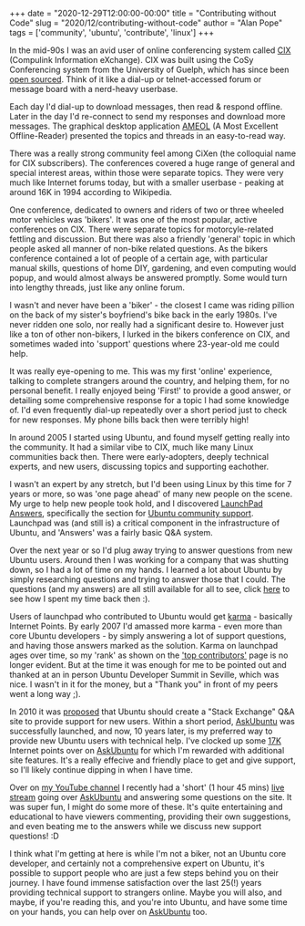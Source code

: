 +++
date = "2020-12-29T12:00:00-00:00"
title = "Contributing without Code"
slug = "2020/12/contributing-without-code"
author = "Alan Pope"
tags = ['community', 'ubuntu', 'contribute', 'linux']
+++

In the mid-90s I was an avid user of online conferencing system called [CIX](https://en.wikipedia.org/wiki/CIX_(website)) (Compulink Information eXchange). CIX was built using the CoSy Conferencing system from the University of Guelph, which has since been [open sourced](http://cosy.sourceforge.net/). Think of it like a dial-up or telnet-accessed forum or message board with a nerd-heavy userbase.

Each day I'd dial-up to download messages, then read & respond offline. Later in the day I'd re-connect to send my responses and download more messages. The graphical desktop application [AMEOL](https://github.com/cixonline/ameol) (A Most Excellent Offline-Reader) presented the topics and threads in an easy-to-read way. 

There was a really strong community feel among CiXen (the colloquial name for CIX subscribers). The conferences covered a huge range of general and special interest areas, within those were separate topics. They were very much like Internet forums today, but with a smaller userbase - peaking at around 16K in 1994 according to Wikipedia. 

One conference, dedicated to owners and riders of two or three wheeled motor vehicles was 'bikers'. It was one of the most popular, active conferences on CIX. There were separate topics for motorcyle-related fettling and discussion. But there was also a friendly 'general' topic in which people asked all manner of non-bike related questions. As the bikers conference contained a lot of people of a certain age, with particular manual skills, questions of home DIY, gardening, and even computing would popup, and would almost always be answered promptly. Some would turn into lengthy threads, just like any online forum.  

I wasn't and never have been a 'biker' - the closest I came was riding pillion on the back of my sister's boyfriend's bike back in the early 1980s. I've never ridden one solo, nor really had a significant desire to. However just like a ton of other non-bikers, I lurked in the bikers conference on CIX, and sometimes waded into 'support' questions where 23-year-old me could help.

It was really eye-opening to me. This was my first 'online' experience, talking to complete strangers around the country, and helping them, for no personal benefit. I really enjoyed being 'First!' to provide a good answer, or detailing some comprehensive response for a topic I had some knowledge of. I'd even frequently dial-up repeatedly over a short period just to check for new responses. My phone bills back then were terribly high! 

In around 2005 I started using Ubuntu, and found myself getting really into the community. It had a similar vibe to CIX, much like many Linux communities back then. There were early-adopters, deeply technical experts, and new users, discussing topics and supporting eachother. 

I wasn't an expert by any stretch, but I'd been using Linux by this time for 7 years or more, so was 'one page ahead' of many new people on the scene. My urge to help new people took hold, and I discovered [LaunchPad Answers](https://answers.launchpad.net/), specifically the section for [Ubuntu community support](https://answers.launchpad.net/ubuntu). Launchpad was (and still is) a critical component in the infrastructure of Ubuntu, and 'Answers' was a fairly basic Q&A system.

Over the next year or so I'd plug away trying to answer questions from new Ubuntu users. Around then I was working for a company that was shutting down, so I had a lot of time on my hands. I learned a lot about Ubuntu by simply researching questions and trying to answer those that I could. The questions (and my answers) are all still available for all to see, click [here](https://answers.launchpad.net/~popey/+commentedquestions?batch=75&direction=backwards&start=825) to see how I spent my time back then :).

Users of launchpad who contributed to Ubuntu would get [karma](https://help.launchpad.net/YourAccount/Karma) - basically Internet Points. By early 2007 I'd amassed more karma - even more than core Ubuntu developers - by simply answering a lot of support questions, and having those answers marked as the solution. Karma on launchpad ages over time, so my 'rank' as shown on the ['top contributors'](https://launchpad.net/ubuntu/+topcontributors) page is no longer evident. But at the time it was enough for me to be pointed out and thanked at an in person Ubuntu Developer Summit in Seville, which was nice. I wasn't in it for the money, but a "Thank you" in front of my peers went a long way ;).

In 2010 it was [proposed](https://area51.stackexchange.com/proposals/7716) that Ubuntu should create a "Stack Exchange" Q&A site to provide support for new users. Within a short period, [AskUbuntu](https://askubuntu.com/) was successfully launched, and now, 10 years later, is my preferred way to provide new Ubuntu users with technical help. I've clocked up some [17K](https://askubuntu.com/users/612/popey) Internet points over on [AskUbuntu](https://askubuntu.com/) for which I'm rewarded with additional site features. It's a really effecive and friendly place to get and give support, so I'll likely continue dipping in when I have time.

Over on [my YouTube channel](https://www.youtube.com/c/AlanPope) I recently had a 'short' (1 hour 45 mins) [live stream](https://www.youtube.com/watch?v=Si4PynzLWUM) going over [AskUbuntu](https://askubuntu.com/) and answering some questions on the site. It was super fun, I might do some more of these. It's quite entertaining and educational to have viewers commenting, providing their own suggestions, and even beating me to the answers while we discuss new support questions! :D

I think what I'm getting at here is while I'm not a biker, not an Ubuntu core developer, and certainly not a comprehensive expert on Ubuntu, it's possible to support people who are just a few steps behind you on their journey. I have found immense satisfaction over the last 25(!) years providing technical support to strangers online. Maybe you will also, and maybe, if you're reading this, and you're into Ubuntu, and have some time on your hands, you can help over on [AskUbuntu](https://askubuntu.com/) too.

